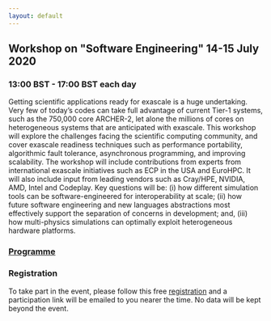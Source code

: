 ```yaml
---
layout: default
---
```


## Workshop on "Software Engineering" 14-15 July 2020
### 13:00 BST - 17:00 BST each day

Getting scientific applications ready for exascale is a huge
undertaking. Very few of today’s codes can take full advantage of
current Tier-1 systems, such as the 750,000 core ARCHER-2, let alone
the millions of cores on heterogeneous systems that are anticipated
with exascale. This workshop will explore the challenges facing the
scientific computing community, and cover exascale readiness
techniques such as performance portability, algorithmic fault
tolerance, asynchronous programming, and improving scalability. The
workshop will include contributions from experts from international
exascale initiatives such as ECP in the USA and EuroHPC. It will also
include input from leading vendors such as Cray/HPE, NVIDIA, AMD,
Intel and Codeplay. Key questions will be: (i) how different
simulation tools can be software-engineered for interoperability at
scale; (ii) how future software engineering and new languages
abstractions most effectively support the separation of concerns in
development; and, (iii) how multi-physics simulations can optimally
exploit heterogeneous hardware platforms.

### [Programme](workshop1_programme.html)

### Registration

To take part in the event, please follow this free [registration](https://www.eventbrite.co.uk/e/workshop-on-software-engineering-for-exascale-excalibur-sle-tickets-109953333380)
and a participation link will be emailed to you nearer the time. No data will be kept beyond the event.